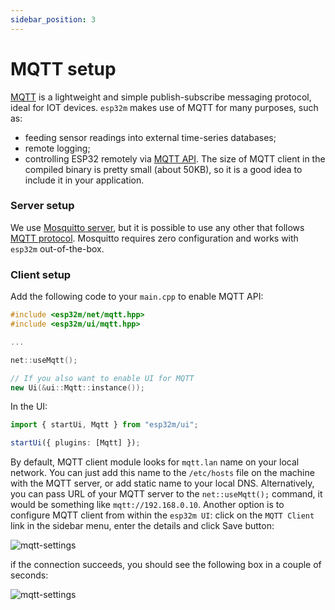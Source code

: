 ```yaml
---
sidebar_position: 3
---
```


# MQTT setup

[MQTT](//mqtt.org/) is a lightweight and simple publish-subscribe messaging protocol, ideal for IOT devices. `esp32m` makes use of MQTT for many purposes, such as:

- feeding sensor readings into external time-series databases;
- remote logging;
- controlling ESP32 remotely via [MQTT API](/docs/reference/api#mqtt).
  The size of MQTT client in the compiled binary is pretty small (about 50KB), so it is a good idea to include it in your application.

### Server setup

We use [Mosquitto server](//mosquitto.org/), but it is possible to use any other that follows [MQTT protocol](//mqtt.org/). Mosquitto requires zero configuration and works with `esp32m` out-of-the-box.

### Client setup

Add the following code to your `main.cpp` to enable MQTT API:

```cpp
#include <esp32m/net/mqtt.hpp>
#include <esp32m/ui/mqtt.hpp>

...

net::useMqtt();

// If you also want to enable UI for MQTT
new Ui(&ui::Mqtt::instance());
```

In the UI:

```typescript
import { startUi, Mqtt } from "esp32m/ui";

startUi({ plugins: [Mqtt] });
```

By default, MQTT client module looks for `mqtt.lan` name on your local network. You can just add this name to the `/etc/hosts` file on the machine with the MQTT server, or add static name to your local DNS. Alternatively, you can pass URL of your MQTT server to the `net::useMqtt();` command, it would be something like `mqtt://192.168.0.10`. Another option is to configure MQTT client from within the `esp32m UI`: click on the `MQTT Client` link in the sidebar menu, enter the details and click Save button:

![mqtt-settings](../../static/img/mqtt-settings.png)

if the connection succeeds, you should see the following box in a couple of seconds:

![mqtt-settings](../../static/img/mqtt-state.png)
